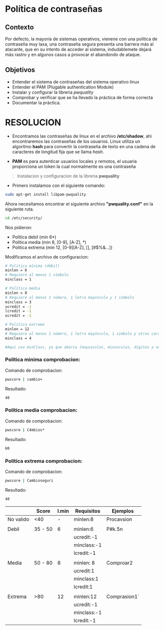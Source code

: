 # Política de contraseñas

## Contexto
Por defecto, la mayoría de sistemas operativos, vienene con una política de contraseña muy laxa, una contraseña segura presenta una barrera más al atacante, que en su intento de acceder al sistema, indudablemete dejará más rastro y en algunos casos a provocar el abandondo de ataque.

## Objetivos
* Entender el sistema de contraseñas del sistema operativo linux
* Entender el PAM (Plugable authentication Module)
* Instalar y configurar la libreria _pwquality_
* Comprobar y verificar que se ha llevado la práctica de forma correcta
* Documentar la práctica.

# RESOLUCION

* Encontramos las contraseñas de linux en el archivo __/etc/shadow__, ahi encontraremos las contraseñas de los usuarios. Linux utiliza un algoritmo __hash__ para convertir la contraseña de texto en una cadena de caracteres de longitud fija que se llama _hash_.

* __PAM__ es para autenticar usuarios locales y remotos, el usuaria proporciona un token la cual normalmente es una contraseña

> Instalacion y configuracion de la libreria __pwquality__

* Primero instalamos con el siguiente comando:

```bash
sudo apt-get install libpam-pwquality
```

Ahora necesitamos encontrar el siguiente archivo __"pwquality.conf"__ en la siguiente ruta.

```bash
cd /etc/security/
```

Nos pidieron:

* Politica debil (min 6*)
* Politica media (min 8, [0-9], [A-Z], *)
* Politica extrema (min 12, [0-9][A-Z], [], [#$%&...])

Modificamos el archivo de configuracion:

```bash
# Política mínima (débil)
minlen = 6
# Requiere al menos 1 símbolo
minclass = 1

# Política media
minlen = 8
# Requiere al menos 1 número, 1 letra mayúscula y 1 símbolo
minclass = 3
ucredit = -1
lcredit = -1
ocredit = -1

# Política extrema
minlen = 12
# Requiere al menos 1 número, 1 letra mayúscula, 1 símbolo y otros caracteres especiales
minclass = 4

#Aqui uso minClass, ya que abarca (mayusculas, minusculas, digitos y no alfa)
```

### Politica minima comprobacion:

Comando de comprobacion:

```bash
pwscore | cambio+
```
Resultado:
```bash
40
```

### Politica media comprobacion:

Comando de comprobacion:

```bash
pwscore | C4mbios*
```
Resultado:

```bash
60
```


### Politica extrema comprobacion:

Comando de comprobacion:

```bash
pwscore | Cambioseguri
```
Resultado:

```bash
40
```

|         |Score    |l.min|Requisitos  |Ejemplos    |
|---------|---------|-----|------------|------------|
|No valido|   <40   |  -  |minlen:8    |Procavsion  |
|         |         |     |            |            |
|Debil    | 35 - 50 |  6  |minlen:6    |P#k.5n      |
|         |         |     |ucredit:-1  |            |
|         |         |     |minclass:-1 |            |
|         |         |     |lcredit:-1  |            |
|         |         |     |            |            |
|Media    | 50 - 80 |  8  |minlen: 8   |Comproar2   |
|         |         |     |ucredit:1   |            |
|         |         |     |minclass:1  |            |
|         |         |     |lcredit:1   |            |
|         |         |     |            |            |
|Extrema  |   >80   |  12 |minlen:12   |Comprasion1`|
|         |         |     |ucredit:-1  |            |
|         |         |     |minclass:-1 |            |
|         |         |     |lcredit:-1  |            |
